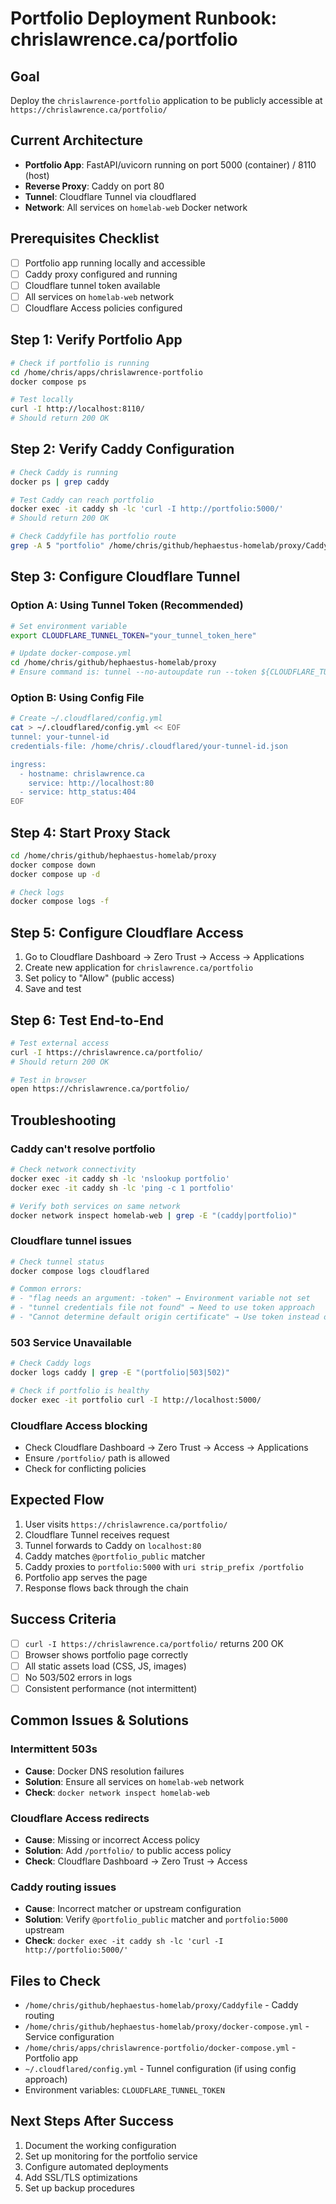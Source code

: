 # Portfolio Deployment Runbook: chrislawrence.ca/portfolio

## Goal
Deploy the `chrislawrence-portfolio` application to be publicly accessible at `https://chrislawrence.ca/portfolio/`

## Current Architecture
- **Portfolio App**: FastAPI/uvicorn running on port 5000 (container) / 8110 (host)
- **Reverse Proxy**: Caddy on port 80
- **Tunnel**: Cloudflare Tunnel via cloudflared
- **Network**: All services on `homelab-web` Docker network

## Prerequisites Checklist
- [ ] Portfolio app running locally and accessible
- [ ] Caddy proxy configured and running
- [ ] Cloudflare tunnel token available
- [ ] All services on `homelab-web` network
- [ ] Cloudflare Access policies configured

## Step 1: Verify Portfolio App
```bash
# Check if portfolio is running
cd /home/chris/apps/chrislawrence-portfolio
docker compose ps

# Test locally
curl -I http://localhost:8110/
# Should return 200 OK
```

## Step 2: Verify Caddy Configuration
```bash
# Check Caddy is running
docker ps | grep caddy

# Test Caddy can reach portfolio
docker exec -it caddy sh -lc 'curl -I http://portfolio:5000/'
# Should return 200 OK

# Check Caddyfile has portfolio route
grep -A 5 "portfolio" /home/chris/github/hephaestus-homelab/proxy/Caddyfile
```

## Step 3: Configure Cloudflare Tunnel
### Option A: Using Tunnel Token (Recommended)
```bash
# Set environment variable
export CLOUDFLARE_TUNNEL_TOKEN="your_tunnel_token_here"

# Update docker-compose.yml
cd /home/chris/github/hephaestus-homelab/proxy
# Ensure command is: tunnel --no-autoupdate run --token ${CLOUDFLARE_TUNNEL_TOKEN}
```

### Option B: Using Config File
```bash
# Create ~/.cloudflared/config.yml
cat > ~/.cloudflared/config.yml << EOF
tunnel: your-tunnel-id
credentials-file: /home/chris/.cloudflared/your-tunnel-id.json

ingress:
  - hostname: chrislawrence.ca
    service: http://localhost:80
  - service: http_status:404
EOF
```

## Step 4: Start Proxy Stack
```bash
cd /home/chris/github/hephaestus-homelab/proxy
docker compose down
docker compose up -d

# Check logs
docker compose logs -f
```

## Step 5: Configure Cloudflare Access
1. Go to Cloudflare Dashboard → Zero Trust → Access → Applications
2. Create new application for `chrislawrence.ca/portfolio`
3. Set policy to "Allow" (public access)
4. Save and test

## Step 6: Test End-to-End
```bash
# Test external access
curl -I https://chrislawrence.ca/portfolio/
# Should return 200 OK

# Test in browser
open https://chrislawrence.ca/portfolio/
```

## Troubleshooting

### Caddy can't resolve portfolio
```bash
# Check network connectivity
docker exec -it caddy sh -lc 'nslookup portfolio'
docker exec -it caddy sh -lc 'ping -c 1 portfolio'

# Verify both services on same network
docker network inspect homelab-web | grep -E "(caddy|portfolio)"
```

### Cloudflare tunnel issues
```bash
# Check tunnel status
docker compose logs cloudflared

# Common errors:
# - "flag needs an argument: -token" → Environment variable not set
# - "tunnel credentials file not found" → Need to use token approach
# - "Cannot determine default origin certificate" → Use token instead of config
```

### 503 Service Unavailable
```bash
# Check Caddy logs
docker logs caddy | grep -E "(portfolio|503|502)"

# Check if portfolio is healthy
docker exec -it portfolio curl -I http://localhost:5000/
```

### Cloudflare Access blocking
- Check Cloudflare Dashboard → Zero Trust → Access → Applications
- Ensure `/portfolio/` path is allowed
- Check for conflicting policies

## Expected Flow
1. User visits `https://chrislawrence.ca/portfolio/`
2. Cloudflare Tunnel receives request
3. Tunnel forwards to Caddy on `localhost:80`
4. Caddy matches `@portfolio_public` matcher
5. Caddy proxies to `portfolio:5000` with `uri strip_prefix /portfolio`
6. Portfolio app serves the page
7. Response flows back through the chain

## Success Criteria
- [ ] `curl -I https://chrislawrence.ca/portfolio/` returns 200 OK
- [ ] Browser shows portfolio page correctly
- [ ] All static assets load (CSS, JS, images)
- [ ] No 503/502 errors in logs
- [ ] Consistent performance (not intermittent)

## Common Issues & Solutions

### Intermittent 503s
- **Cause**: Docker DNS resolution failures
- **Solution**: Ensure all services on `homelab-web` network
- **Check**: `docker network inspect homelab-web`

### Cloudflare Access redirects
- **Cause**: Missing or incorrect Access policy
- **Solution**: Add `/portfolio/` to public access policy
- **Check**: Cloudflare Dashboard → Zero Trust → Access

### Caddy routing issues
- **Cause**: Incorrect matcher or upstream configuration
- **Solution**: Verify `@portfolio_public` matcher and `portfolio:5000` upstream
- **Check**: `docker exec -it caddy sh -lc 'curl -I http://portfolio:5000/'`

## Files to Check
- `/home/chris/github/hephaestus-homelab/proxy/Caddyfile` - Caddy routing
- `/home/chris/github/hephaestus-homelab/proxy/docker-compose.yml` - Service configuration
- `/home/chris/apps/chrislawrence-portfolio/docker-compose.yml` - Portfolio app
- `~/.cloudflared/config.yml` - Tunnel configuration (if using config approach)
- Environment variables: `CLOUDFLARE_TUNNEL_TOKEN`

## Next Steps After Success
1. Document the working configuration
2. Set up monitoring for the portfolio service
3. Configure automated deployments
4. Add SSL/TLS optimizations
5. Set up backup procedures
